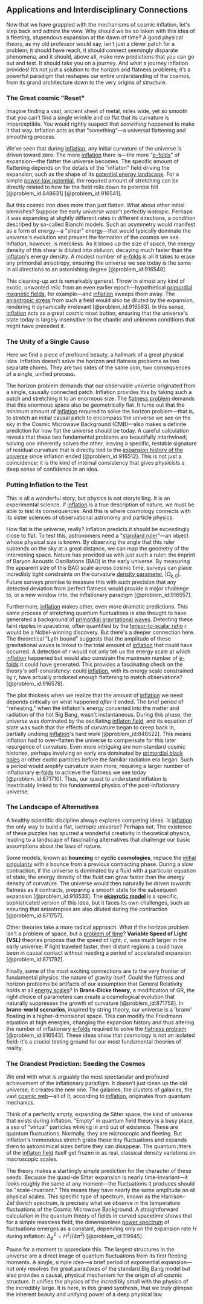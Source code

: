 ## Applications and Interdisciplinary Connections

Now that we have grappled with the mechanisms of cosmic inflation, let's step back and admire the view. Why should we be so taken with this idea of a fleeting, stupendous expansion at the dawn of time? A good physical theory, as my old professor would say, isn't just a clever patch for a problem; it should have reach, it should connect seemingly disparate phenomena, and it should, above all, make new predictions that you can go out and test. It should take you on a journey. And what a journey inflation provides! It’s not just a solution to the horizon and flatness problems; it’s a powerful paradigm that reshapes our entire understanding of the cosmos, from its grand architecture down to the very origins of structure.

### The Great cosmic "Reset"

Imagine finding a vast, ancient sheet of metal, miles wide, yet so smooth that you can't find a single wrinkle and so flat that its curvature is imperceptible. You would rightly suspect that *something* happened to make it that way. Inflation acts as that "something"—a universal flattening and smoothing process.

We’ve seen that during [inflation](@article_id:160710), any initial curvature of the universe is driven toward zero. The more [inflation](@article_id:160710) there is—the more "[e-folds](@article_id:157982)" of expansion—the flatter the universe becomes. The specific amount of flattening depends on the details of the "inflaton" field driving the expansion, such as the shape of its [potential energy landscape](@article_id:143161). For a simple [power-law potential](@article_id:148759), the required amount of stretching can be directly related to how far the field rolls down its potential hill [@problem_id:848631] [@problem_id:916541].

But this cosmic iron does more than just flatten. What about other initial blemishes? Suppose the early universe wasn't perfectly isotropic. Perhaps it was expanding at slightly different rates in different directions, a condition described by so-called Bianchi models. Such an asymmetry would manifest as a form of energy—a "shear" energy—that would typically dominate the universe's evolution and prevent the formation of the cosmos we see. Inflation, however, is merciless. As it blows up the size of space, the energy density of this shear is diluted into oblivion, decaying much faster than the [inflaton](@article_id:161669)'s energy density. A modest number of [e-folds](@article_id:157982) is all it takes to erase any primordial anisotropy, ensuring the universe we see today is the same in all directions to an astonishing degree [@problem_id:916548].

This cleaning-up act is remarkably general. Throw in almost any kind of exotic, unwanted relic from an even earlier epoch—hypothetical [primordial magnetic fields](@article_id:160501), for example—and [inflation](@article_id:160710) sweeps them away. The [anisotropic stress](@article_id:160909) from such a field would also be diluted by the expansion, rendering it dynamically irrelevant [@problem_id:916563]. In this sense, [inflation](@article_id:160710) acts as a great cosmic reset button, ensuring that the universe's state today is largely insensitive to the chaotic and unknown conditions that might have preceded it.

### The Unity of a Single Cause

Here we find a piece of profound beauty, a hallmark of a great physical idea. Inflation doesn't solve the horizon and flatness problems as two separate chores. They are two sides of the same coin, two consequences of a single, unified process.

The horizon problem demands that our observable universe originated from a single, causally connected patch. Inflation provides this by taking such a patch and stretching it to an enormous size. The [flatness problem](@article_id:161281) demands that this enormous space also be geometrically flat. It turns out that the *minimum* amount of [inflation](@article_id:160710) required to solve the horizon problem—that is, to stretch an initial causal patch to encompass the universe we see on the sky in the Cosmic Microwave Background (CMB)—also makes a definite prediction for how flat the universe should be today. A careful calculation reveals that these two fundamental problems are beautifully intertwined; solving one inherently solves the other, leaving a specific, testable signature of residual curvature that is directly tied to the [expansion history of the universe](@article_id:161532) since inflation ended [@problem_id:916512]. This is not just a coincidence; it is the kind of internal consistency that gives physicists a deep sense of confidence in an idea.

### Putting Inflation to the Test

This is all a wonderful story, but physics is not storytelling. It is an experimental science. If [inflation](@article_id:160710) is a true description of nature, we must be able to test its consequences. And this is where cosmology connects with its sister sciences of observational astronomy and particle physics.

How flat is the universe, really? Inflation predicts it should be exceedingly close to flat. To test this, astronomers need a "[standard ruler](@article_id:157361)"—an object whose physical size is known. By observing the angle that this ruler subtends on the sky at a great distance, we can map the geometry of the intervening space. Nature has provided us with just such a ruler: the imprint of Baryon Acoustic Oscillations (BAO) in the early universe. By measuring the apparent size of this BAO scale across cosmic time, surveys can place incredibly tight constraints on the curvature [density parameter](@article_id:264550), $|\Omega_{k,0}|$. Future surveys promise to measure this with such precision that any detected deviation from perfect flatness would provide a major challenge to, or a new window into, the inflationary paradigm [@problem_id:916557].

Furthermore, [inflation](@article_id:160710) makes other, even more dramatic predictions. This same process of stretching quantum fluctuations is also thought to have generated a background of [primordial gravitational waves](@article_id:160586). Detecting these faint ripples in spacetime, often quantified by the [tensor-to-scalar ratio](@article_id:158879) $r$, would be a Nobel-winning discovery. But there's a deeper connection here. The theoretical "Lyth bound" suggests that the amplitude of these gravitational waves is linked to the total amount of [inflation](@article_id:160710) that could have occurred. A detection of $r$ would not only tell us the energy scale at which [inflation](@article_id:160710) happened but would also constrain the maximum number of [e-folds](@article_id:157982) it could have generated. This provides a fascinating check on the theory's self-consistency: could [inflation](@article_id:160710), with its energy scale constrained by $r$, have actually produced enough flattening to match observations? [@problem_id:916578].

The plot thickens when we realize that the amount of [inflation](@article_id:160710) we need depends critically on what happened *after* it ended. The brief period of "reheating," when the inflaton's energy converted into the matter and radiation of the hot Big Bang, wasn't instantaneous. During this phase, the universe was dominated by the oscillating [inflaton field](@article_id:157026), and its equation of state was such that the effects of curvature began to creep back in, partially undoing [inflation](@article_id:160710)'s hard work [@problem_id:848522]. This means inflation had to over-flatten the universe to compensate for this later resurgence of curvature. Even more intriguing are non-standard cosmic histories, perhaps involving an early era dominated by [primordial black holes](@article_id:155067) or other exotic particles before the familiar radiation era began. Such a period would amplify curvature even more, requiring a larger number of inflationary [e-folds](@article_id:157982) to achieve the flatness we see today [@problem_id:871710]. Thus, our quest to understand inflation is inextricably linked to the fundamental physics of the post-inflationary universe.

### The Landscape of Alternatives

A healthy scientific discipline always explores competing ideas. Is [inflation](@article_id:160710) the only way to build a flat, isotropic universe? Perhaps not. The existence of these puzzles has spurred a wonderful creativity in theoretical physics, leading to a landscape of fascinating alternatives that challenge our basic assumptions about the laws of nature.

Some models, known as **bouncing** or **cyclic cosmologies**, replace the [initial singularity](@article_id:264406) with a bounce from a previous contracting phase. During a slow contraction, if the universe is dominated by a fluid with a particular equation of state, the energy density of the fluid can grow faster than the energy density of curvature. The universe would then naturally be driven *towards* flatness as it contracts, preparing a smooth state for the subsequent expansion [@problem_id:916533]. The **[ekpyrotic model](@article_id:158278)** is a specific, sophisticated version of this idea, but it faces its own challenges, such as ensuring that anisotropies are also diluted during the contraction [@problem_id:871757].

Other theories take a more radical approach. What if the horizon problem isn't a problem of space, but a [problem of time](@article_id:202331)? **Variable Speed of Light (VSL)** theories propose that the speed of light, $c$, was much larger in the early universe. If light traveled faster, then distant regions a could have been in causal contact without needing a period of accelerated expansion [@problem_id:871792].

Finally, some of the most exciting connections are to the very frontier of fundamental physics: the nature of gravity itself. Could the flatness and horizon problems be artifacts of our assumption that General Relativity holds at all [energy scales](@article_id:195707)? In **Brans-Dicke theory**, a modification of GR, the right choice of parameters can create a cosmological evolution that naturally suppresses the growth of curvature [@problem_id:871758]. In **brane-world scenarios**, inspired by string theory, our universe is a 'brane' floating in a higher-dimensional space. This can modify the Friedmann equation at high energies, changing the expansion history and thus altering the number of inflationary [e-folds](@article_id:157982) required to solve the [flatness problem](@article_id:161281) [@problem_id:916543]. These ideas show that cosmology is not an isolated field; it's a crucial testing ground for our most fundamental theories of reality.

### The Grandest Prediction: Seeding the Cosmos

We end with what is arguably the most spectacular and profound achievement of the inflationary paradigm. It doesn't just clean up the old universe; it creates the new one. The galaxies, the clusters of galaxies, the vast [cosmic web](@article_id:161548)—all of it, according to [inflation](@article_id:160710), originates from quantum mechanics.

Think of a perfectly empty, expanding de Sitter space, the kind of universe that exists during inflation. "Empty" in quantum field theory is a busy place, a sea of "virtual" particles winking in and out of existence. These are quantum fluctuations. Normally, they are microscopic and fleeting. But inflation's tremendous stretch grabs these tiny fluctuations and expands them to astronomical sizes before they can disappear. The quantum jitters of the [inflaton field](@article_id:157026) itself get frozen in as real, classical density variations on macroscopic scales.

The theory makes a startlingly simple prediction for the character of these seeds. Because the quasi-de Sitter expansion is nearly time-invariant—it looks roughly the same at any moment—the fluctuations it produces should be "scale-invariant." This means they have nearly the same amplitude on all physical scales. This specific type of spectrum, known as the Harrison-Zel'dovich spectrum, is precisely what we observe in the temperature fluctuations of the Cosmic Microwave Background. A straightforward calculation in the quantum theory of fields in curved spacetime shows that for a simple massless field, the dimensionless [power spectrum](@article_id:159502) of fluctuations emerges as a constant, depending only on the expansion rate $H$ during inflation: $\Delta^2_\phi = H^2/(4\pi^2)$ [@problem_id:119945].

Pause for a moment to appreciate this. The largest structures in the universe are a direct image of quantum fluctuations from its first fleeting moments. A single, simple idea—a brief period of exponential expansion—not only resolves the great paradoxes of the standard Big Bang model but also provides a causal, physical mechanism for the origin of all cosmic structure. It unifies the physics of the incredibly small with the physics of the incredibly large. It is here, in this grand synthesis, that we truly glimpse the inherent beauty and unifying power of a deep physical law.